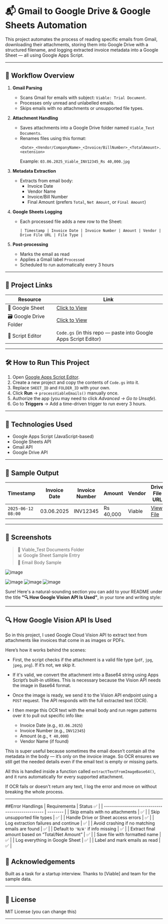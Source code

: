 # 📬 Gmail to Google Drive & Google Sheets Automation

This project automates the process of reading specific emails from Gmail, downloading their attachments, storing them into Google Drive with a structured filename, and logging extracted invoice metadata into a Google Sheet — all using Google Apps Script.

---

## 🚀 Workflow Overview

1. **Gmail Parsing**
   - Scans Gmail for emails with subject: `Viable: Trial Document`.
   - Processes only unread and unlabelled emails.
   - Skips emails with no attachments or unsupported file types.

2. **Attachment Handling**
   - Saves attachments into a Google Drive folder named `Viable_Test Documents`.
   - Renames files using this format:  
     ```
     <Date>_<Vendor/CompanyName>_<Invoice/BillNumber>_<TotalAmount>.<extension>
     ```
     Example: `03.06.2025_Viable_INV12345_Rs 40,000.jpg`

3. **Metadata Extraction**
   - Extracts from email body:
     - Invoice Date
     - Vendor Name
     - Invoice/Bill Number
     - Final Amount (prefers `Total`, `Net Amount`, or `Final Amount`)

4. **Google Sheets Logging**
   - Each processed file adds a new row to the Sheet:
     ```
     | Timestamp | Invoice Date | Invoice Number | Amount | Vendor | Drive File URL | File Type |
     ```

5. **Post-processing**
   - Marks the email as read
   - Applies a Gmail label `Processed`
   - Scheduled to run automatically every 3 hours

---

## 📁 Project Links

| Resource        | Link                                                                 |
|----------------|----------------------------------------------------------------------|
| 🔗 Google Sheet | [Click to View](https://docs.google.com/spreadsheets/d/1RBWCJKHdC1_saHF6_IHg6t-D4SSS_1tgwq9pUuOA3Q8/edit?usp=sharing) |
| 🗃 Google Drive Folder | [Click to View](https://drive.google.com/drive/folders/1ZwyhDlvEQRduoY7qpULy1fTa_BRU6Y44?usp=sharing) |
| 🧠 Script Editor | `Code.gs` (in this repo — paste into Google Apps Script Editor)     |

---

## 🛠 How to Run This Project

1. Open [Google Apps Script Editor](https://script.google.com).
2. Create a new project and copy the contents of `Code.gs` into it.
3. Replace `SHEET_ID` and `FOLDER_ID` with your own.
4. Click **Run** → `processViableEmails()` manually once.
5. Authorize the app (you may need to click *Advanced → Go to Unsafe*).
6. Go to **Triggers** → Add a time-driven trigger to run every 3 hours.

---

## 🧠 Technologies Used

- Google Apps Script (JavaScript-based)
- Google Sheets API
- Gmail API
- Google Drive API

---

## 🧪 Sample Output

| Timestamp           | Invoice Date | Invoice Number | Amount    | Vendor | Drive File URL | File Type |
|---------------------|--------------|----------------|-----------|--------|----------------|-----------|
| `2025-06-12 08:00`  | 03.06.2025   | INV12345       | Rs 40,000 | Viable | [View File](https://drive.google.com/...) | image/jpeg |

---

## 📸 Screenshots

> 📂 Viable_Test Documents Folder  
> 📊 Google Sheet Sample Entry  
> 📜 Email Body Sample
> 
![image](https://github.com/user-attachments/assets/d8a33d35-3b40-4e7d-a451-dfea1ad74b76)

![image](https://github.com/user-attachments/assets/f2b78547-ed94-4a94-9dbf-23b4a3b230da)
![image](https://github.com/user-attachments/assets/72b2df0c-dda7-4832-9e0a-7717101dddb8)
![image](https://github.com/user-attachments/assets/a21c714a-247a-486f-af37-11ae0e1425a7)


Sure! Here's a natural-sounding section you can add to your README under the title **"🔍 How Google Vision API Is Used"**, in your tone and writing style:

---

## 🔍 How Google Vision API Is Used

So in this project, I used Google Cloud Vision API to extract text from attachments like invoices that come in as images or PDFs.

Here’s how it works behind the scenes:

* First, the script checks if the attachment is a valid file type (`pdf`, `jpg`, `jpeg`, `png`). If it’s not, we skip it.
* If it's valid, we convert the attachment into a Base64 string using Apps Script’s built-in utilities. This is necessary because the Vision API needs the image in Base64 format.
* Once the image is ready, we send it to the Vision API endpoint using a `POST` request. The API responds with the full extracted text (OCR).
* I then merge this OCR text with the email body and run regex patterns over it to pull out specific info like:

  * Invoice Date (e.g., `03.06.2025`)
  * Invoice Number (e.g., `INV12345`)
  * Amount (e.g., `₹ 40,000`)
  * Vendor Name (if found)

This is super useful because sometimes the email doesn’t contain all the metadata in the body — it’s only on the invoice image. So OCR ensures we still get the needed details even if the email text is empty or missing parts.

All this is handled inside a function called `extractTextFromImageBase64()`, and it runs automatically for every supported attachment.

If OCR fails or doesn't return any text, I log the error and move on without breaking the whole process.






---

##Error Handlings
| Requirementa                                      | Status ✅ |
| ------------------------------------------------ | -------- |
| Skip emails with no attachments                  | ✅        |
| Skip unsupported file types                      | ✅        |
| Handle Drive or Sheet access errors              | ✅        |
| Log extraction failures and continue             | ✅        |
| Avoid crashing if no matching emails are found   | ✅        |
| Default to `'N/A'` if info missing               | ✅        |
| Extract final amount based on “Total/Net Amount” | ✅        |
| Save file with formatted name                    | ✅        |
| Log everything in Google Sheet                   | ✅        |
| Label and mark emails as read                    | ✅        |


## 🙌 Acknowledgements

Built as a task for a startup interview. Thanks to [Viable] and team for the sample data.

---

## 📄 License

MIT License (you can change this)

---

